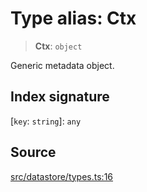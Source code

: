 # Type alias: Ctx

> **Ctx**: `object`

Generic metadata object.

## Index signature

 \[`key`: `string`\]: `any`

## Source

[src/datastore/types.ts:16](https://github.com/dexaai/llm-tools/blob/1257af6/src/datastore/types.ts#L16)

